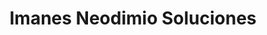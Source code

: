 ---
title: "Imanes Neodimio Soluciones"
url: /cholula-puebla/imanes-neodimio-soluciones/
shop: Sport
---